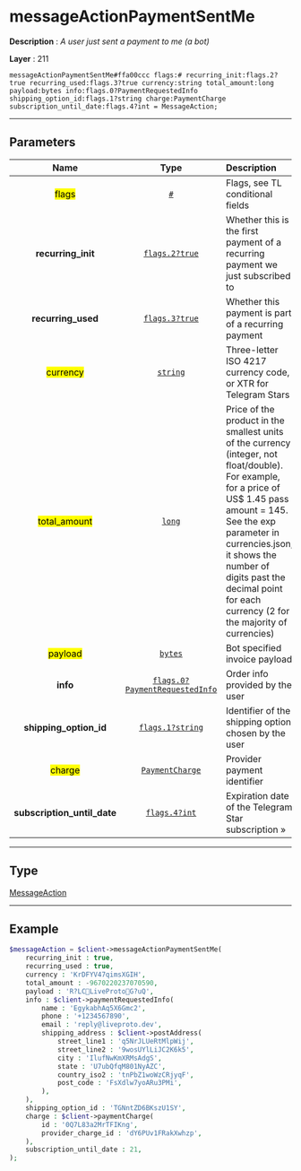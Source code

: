 # messageActionPaymentSentMe

**Description** : *A user just sent a payment to me \(a bot\)*

**Layer** : 211

```tl
messageActionPaymentSentMe#ffa00ccc flags:# recurring_init:flags.2?true recurring_used:flags.3?true currency:string total_amount:long payload:bytes info:flags.0?PaymentRequestedInfo shipping_option_id:flags.1?string charge:PaymentCharge subscription_until_date:flags.4?int = MessageAction;
```

---

## Parameters

| Name | Type | Description |
| :---: | :---: | :--- |
| <mark>flags</mark> | [`#`](type/#) | Flags, see TL conditional fields |
| **recurring_init** | [`flags.2?true`](type/true) | Whether this is the first payment of a recurring payment we just subscribed to |
| **recurring_used** | [`flags.3?true`](type/true) | Whether this payment is part of a recurring payment |
| <mark>currency</mark> | [`string`](type/string) | Three-letter ISO 4217 currency code, or XTR for Telegram Stars |
| <mark>total_amount</mark> | [`long`](type/long) | Price of the product in the smallest units of the currency (integer, not float/double). For example, for a price of US$ 1.45 pass amount = 145. See the exp parameter in currencies.json, it shows the number of digits past the decimal point for each currency (2 for the majority of currencies) |
| <mark>payload</mark> | [`bytes`](type/bytes) | Bot specified invoice payload |
| **info** | [`flags.0?PaymentRequestedInfo`](type/PaymentRequestedInfo) | Order info provided by the user |
| **shipping_option_id** | [`flags.1?string`](type/string) | Identifier of the shipping option chosen by the user |
| <mark>charge</mark> | [`PaymentCharge`](type/PaymentCharge) | Provider payment identifier |
| **subscription_until_date** | [`flags.4?int`](type/int) | Expiration date of the Telegram Star subscription » |

---

## Type

[MessageAction](type/MessageAction)

---

## Example

```php
$messageAction = $client->messageActionPaymentSentMe(
	recurring_init : true,
	recurring_used : true,
	currency : 'KrDFYV47qimsXGIH',
	total_amount : -9670220237070590,
	payload : 'R?LCLiveProtoG?uQ',
	info : $client->paymentRequestedInfo(
		name : 'EgykabhAq5X6Gmc2',
		phone : '+1234567890',
		email : 'reply@liveproto.dev',
		shipping_address : $client->postAddress(
			street_line1 : 'q5NrJLUeRtMlpWij',
			street_line2 : '9wosUYlLiJC2K6k5',
			city : 'IlufNwKmXRMsAdgS',
			state : 'U7ubQfqM801NyAZC',
			country_iso2 : 'tnPbZ1woWzCRjyqF',
			post_code : 'FsXdlw7yoARu3PMi',
		),
	),
	shipping_option_id : 'TGNntZD6BKszU1SY',
	charge : $client->paymentCharge(
		id : '0Q7L83a2MrTFIKng',
		provider_charge_id : 'dY6PUv1FRakXwhzp',
	),
	subscription_until_date : 21,
);
```